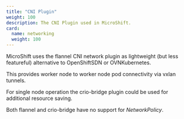 ```yaml
---
title: "CNI Plugin"
weight: 100
description: The CNI Plugin used in MicroShift.
card:
  name: networking
  weight: 100
---
```


MicroShift uses the flannel CNI network plugin as lightweight (but less
featureful) alternative to OpenShiftSDN or OVNKubernetes.

This provides worker node to worker node pod connectivity via vxlan tunnels.

For single node operation the crio-bridge plugin could be used for additional
resource saving.

Both flannel and crio-bridge have no support for _NetworkPolicy_.

